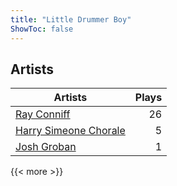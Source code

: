 ```yaml
---
title: "Little Drummer Boy"
ShowToc: false
---
```


## Artists
Artists | Plays 
----- | -----: 
[Ray Conniff](/artists/ray-conniff-104848) | 26
[Harry Simeone Chorale](/artists/harry-simeone-chorale-30122133) | 5
[Josh Groban](/artists/josh-groban-58260) | 1

{{< more >}}